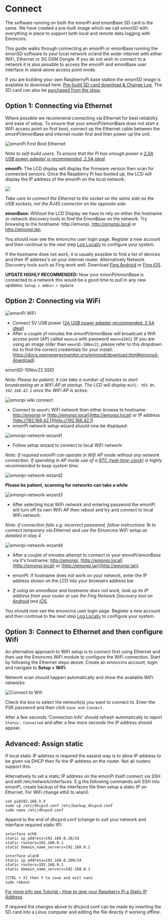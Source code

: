 # Connect

The software running on both the emonPi and emonBase SD card is the same. We have created a pre-built image which we call *emonSD* with everything in place to support both local and remote data logging with Emoncms.

This guide walks through connecting an emonPi or emonBase running the emonSD software to your local network or/and the wider internet with either WiFi, Ethernet or 3G GSM Dongle. If you do not wish to connect to a network it is also possible to access the emonPi and emonBase user interface in stand-alone access point mode.

If you are building your own RaspberryPi base station the emonSD image is available to download here: [Pre-build SD card download & Change Log](../emonsd/download.md). The SD card can also be [purchased from the shop](http://shop.openenergymonitor.com/pre-loaded-emonsd-microsd-card-for-raspberry-pi/).

## Option 1: Connecting via Ethernet

Where possible we recommend connecting via Ethernet for best reliability and ease of setup. To ensure that your emonPi/emonBase does not start a WiFi access point on first boot, connect up the Ethernet cable between the emonPi/emonBase and internet router first and then power up the unit.

![emonPi First Boot Ethernet](img/emonpi_ethernet_first_boot.png)

*Note to self-build users: To ensure that the Pi has enough power a [2.0A USB power adapter is recommended, 2.5A ideal](http://shop.openenergymonitor.com/power-supplies/).*

**emonPi:** The LCD display will display the firmware version then scan for connected sensors. Once the Raspberry Pi has booted up, the LCD will display the IP address of the emonPi on the local network:

![](img/Etherent_Connected.jpg)

*Take care to connect the Ethernet to the socket on the same side as the USB sockets, not the RJ45 connector on the opposite side.*

**emonBase:** Without the LCD Display we have to rely on either the hostname or network discovery tools to find the EmonBase on the network. Try browsing to the hostname: http://emonpi, http://emonpi.local or http://emonpi.lan. 

You should now see the emoncms user login page. Register a new account and then continue to the next step [Log Locally](../emoncms/intro-rpi.md) to configure your system.

If the hostname does not work, it is usually possible to find a list of devices and their IP address's on your internet router. Alternatively Network Discovery tools such as Fing work well. Download [Fing Android](https://play.google.com/store/apps/details?id=com.overlook.android.fing&hl=en_GB) or [Fing iOS](https://itunes.apple.com/gb/app/fing-network-scanner/id430921107?mt=8).

**UPDATE HIGHLY RECOMMENDED:** Now your emonPi/emonBase is connected to a network this would be a good time to pull in any new updates: `Setup > Admin > Update`

## Option 2: Connecting via WiFi

![emonPi WiFi](img/emonpi_wifi.png)

- Connect 5V USB power [(2A USB power adapter recommended, 2.5A ideal)](http://shop.openenergymonitor.com/power-supplies/)
- After a couple of minutes the emonPi/emonBase will broadcast a Wifi access point (AP) called `emonsd` with password `emonsd2022` (If you are using an image older than `emonSD-10Nov22`, please refer to this dropdown list to find the correct credentials for your install: https://docs.openenergymonitor.org/emonsd/download.html#emonsd-download).

emonSD-10Nov22 SSID

*Note: Please be patient, it can take a number of minutes to start broadcasting an a WiFi AP at startup. The LCD will display `WiFi: YES 0% 192.168.42.1` once the WiFi AP is active.*

![emonpi wiki connect](img/emonpi-wifi.png)

- Connect to `emonPi` WiFi network then either browse to hostname: [http://emonpi](http://emonpi) or [http://emonpi.local](http://emonpi.local) or IP address [http://192.168.42.1](http://192.168.42.1)
- emonPi network setup wizard should now be displayed:

![emonpi-network-wizard1](img/emonpi-network-wizard1.png)

- Follow setup wizard to connect to local WiFi network:

*Note: If required emonPi can operate in Wifi AP mode without any network connection. If operating in AP mode use of a [RTC (real-time-clock)](modifications.md) is highly recommended to keep system time.*

![emonpi-network-wizard2](img/emonpi-network-wizard2.png)

**Please be patient, scanning for networks can take a while**

![emonpi-network-wizard3](img/emonpi-network-wizard3.png)

- After selecting local WiFi network and entering password the emonPi will turn off its own WiFi AP then reboot and try and connect to local WiFi network.

*Note: if connection fails e.g. incorrect password, follow instructions 1b to connect temporary via Ethernet and use the Emoncms WiFi setup as detailed in step 4*

![emonpi-network-wizard4](img/emonpi-network-wizard4.png)

- After a couple of minutes attempt to connect to your emonPi/emonBase via it's hostname: [http://emonpi](http://emonpi), [http://emonpi.local](http://emonpi.local) or [http://emonpi.lan](http://emonpi.lan).

- emonPi: If hostname does not work on your network, enter the IP address shown on the LCD into your browsers address bar
- *If using an emonBase and hostname does not work, look up its IP address from your router or use the Fing Network Discovery tool on [Android](https://play.google.com/store/apps/details?id=com.overlook.android.fing&hl=en_GB) and [iOS](https://itunes.apple.com/gb/app/fing-network-scanner/id430921107?mt=8)*.

You should now see the emoncms user login page. Register a new account and then continue to the next step [Log Locally](../emoncms/intro-rpi.md) to configure your system.

## Option 3: Connect to Ethernet and then configure Wifi

An alternative approach to WiFi setup is to connect first using Ethernet and then use the Emoncms WiFi module to configure the WiFi connection. Start by following the Ethernet steps above. Create an emoncms account, login and navigate to **Setup > WiFi**:

Network scan should happen automatically and show the available WiFi networks:

![Connect to Wifi](img/wifi9_0.png)

Check the box to select the network(s) you want to connect to. Enter the PSK password and then click `Save and Connect`.

After a few seconds 'Connection Info' should refresh automatically to report `Status: Connected` and after a few more seconds the IP address should appear.

## Advanced: Assign static 

If local static IP address is required the easiest way is to allow IP address to be given via DHCP then fix the IP address on the router. Not all routers support this.

Alternatively to set a static IP address on the emonPi itself connect via SSH and edit /etc/network/interfaces. E.g the following commands will SSH into emonPi, create backup of the interfaces file then setup a static IP on Ethernet. For WiFi change eth0 to wlan0.

    ssh pi@192.168.X.X
    sudo cp /etc/dhcpcd.conf /etc/backup_dhcpcd.conf
    sudo nano /etc/dhcpcd.conf

Append to the end of dhcpcd.conf (change to suit your network and interface required static IP):

    interface eth0
    static ip_address=192.168.0.10/24
    static routers=192.168.0.1
    static domain_name_servers=192.168.0.1

    interface wlan0
    static ip_address=192.168.0.200/24
    static routers=192.168.0.1
    static domain_name_servers=192.168.0.1

    [CTRL + X] then Y to save and exit nano
    sudo reboot

[For more info see Tutorial - How to give your Raspberry Pi a Static IP Address](http://www.modmypi.com/blog/tutorial-how-to-give-your-raspberry-pi-a-static-ip-address)

If required the changes above to dhcpcd.conf can be made by inserting the SD card into a Linux computer and editing the file directly if working offline.


